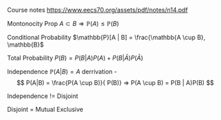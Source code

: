 
Course notes
https://www.eecs70.org/assets/pdf/notes/n14.pdf

Montonocity Prop
$A \subset B \Rightarrow \mathbb{P}(A) \le \mathbb{P}(B)$


Conditional Probability 
$\mathbb{P}[A | B] = \frac{\mathbb{A \cup B}, \mathbb{B}$

Total Probability 
$P(B) = P(B | A)P(A) + P(B | \bar{A})P(\bar{A})$

Independence
$\mathbb{P}(A | B) = A$
derrivation -
$$
	P(A|B) = \frac{P(A \cup B)}{ P(B)}
	=> P(A \cup B) = P(B | A)P(B)
$$

Independence != Disjoint 

Disjoint = Mutual Exclusive
